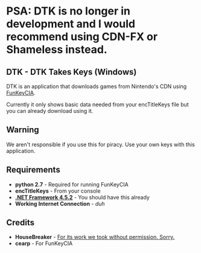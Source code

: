 # PSA: DTK is no longer in development and I would recommend using CDN-FX or Shameless instead.

## DTK - DTK Takes Keys (Windows)
DTK is an application that downloads games from Nintendo's CDN using [FunKeyCIA](http://gbatemp.net/threads/release-funkeycia-make-good-cias-from-eshop-content-no-tickets-needed.423025/).

Currently it only shows basic data needed from your encTitleKeys file but you can already download using it.

## Warning
We aren't responsible if you use this for piracy. Use your own keys with this application.

## Requirements
* **python 2.7** - Required for running FunKeyCIA
* **encTitleKeys** - From your console
* [**.NET Framework 4.5.2**](https://www.microsoft.com/en-us/download/details.aspx?id=42642) - You should have this already
* **Working Internet Connection** - *duh*

## Credits
* **HouseBreaker** - [For its work we took without permission. Sorry.](https://github.com/HouseBreaker/NintendoCDN-TicketParser)
* **cearp** - For FunKeyCIA
